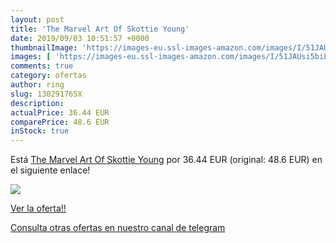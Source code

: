 ```yaml
---
layout: post
title: 'The Marvel Art Of Skottie Young'
date: 2019/09/03 10:51:57 +0000
thumbnailImage: 'https://images-eu.ssl-images-amazon.com/images/I/51JAUsi5biL._SL200_.jpg'
images: [ 'https://images-eu.ssl-images-amazon.com/images/I/51JAUsi5biL._SL200_.jpg' ]
comments: true
category: ofertas
author: ring
slug: 130291765X
description:
actualPrice: 36.44 EUR
comparePrice: 48.6 EUR
inStock: true
---
```


Está [The Marvel Art Of Skottie Young](https://www.amazon.com/dp/130291765X/?tag=redken08-20) por 36.44 EUR (original: 48.6 EUR) en el siguiente enlace!

[![](https://images-eu.ssl-images-amazon.com/images/I/51JAUsi5biL._SL200_.jpg)](https://www.amazon.com/dp/130291765X/?tag=redken08-20)

[Ver la oferta!!](https://www.amazon.com/dp/130291765X/?tag=redken08-20)

[Consulta otras ofertas en nuestro canal de telegram](https://t.me/s/ofertas25)
